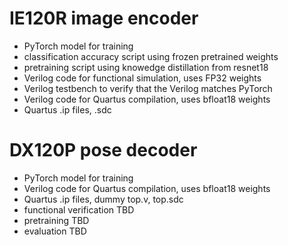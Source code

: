 # IE120R image encoder
- PyTorch model for training
- classification accuracy script using frozen pretrained weights
- pretraining script using knowedge distillation from resnet18
- Verilog code for functional simulation, uses FP32 weights
- Verilog testbench to verify that the Verilog matches PyTorch
- Verilog code for Quartus compilation, uses bfloat18 weights
- Quartus .ip files, .sdc

# DX120P pose decoder
- PyTorch model for training
- Verilog code for Quartus compilation, uses bfloat18 weights
- Quartus .ip files, dummy top.v, top.sdc
- functional verification TBD
- pretraining TBD
- evaluation TBD

